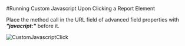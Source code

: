 #Running Custom Javascript Upon Clicking a Report Element

Place the method call in the URL field of advanced field properties with _**"javacript:"**_ before it.


![CustomJavascriptClick](http://wiki.izenda.us/FAQ/FAQ/custom_javascript_click.png)
